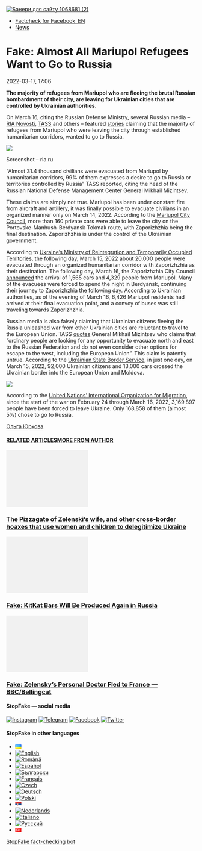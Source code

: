 [![](https://www.stopfake.org/content/uploads/2022/03/Baneri-dlya-sai-tu-1068681-2-2.png "Банери для сайту 1068681 (2)")](https://www.stopfake.org/content/uploads/2022/03/Baneri-dlya-sai-tu-1068681-2-2.png)

*   [Factcheck for Facebook\_EN](https://www.stopfake.org/en/category/factcheck-facebook-en/)
*   [News](https://www.stopfake.org/en/category/news/)

Fake: Almost All Mariupol Refugees Want to Go to Russia
=======================================================

2022-03-17, 17:06

[](https://www.facebook.com/sharer/sharer.php?u=https%3A%2F%2Fwww.stopfake.org%2Fen%2Ffake-almost-all-mariupol-refugees-want-to-go-to-russia%2F "Facebook")[](viber://forward?text=Fake%3A%20Almost%20All%20Mariupol%20Refugees%20Want%20to%20Go%20to%20Russia%20https%3A%2F%2Fwww.stopfake.org%2Fen%2Ffake-almost-all-mariupol-refugees-want-to-go-to-russia%2F "Viber")[](https://twitter.com/intent/tweet?text=Fake%3A%20Almost%20All%20Mariupol%20Refugees%20Want%20to%20Go%20to%20Russia&url=https%3A%2F%2Fwww.stopfake.org%2Fen%2Ffake-almost-all-mariupol-refugees-want-to-go-to-russia%2F "X")[](https://api.whatsapp.com/send?text=Fake%3A%20Almost%20All%20Mariupol%20Refugees%20Want%20to%20Go%20to%20Russia%20https%3A%2F%2Fwww.stopfake.org%2Fen%2Ffake-almost-all-mariupol-refugees-want-to-go-to-russia%2F "Whatsapp")[](https://www.stopfake.org/en/fake-almost-all-mariupol-refugees-want-to-go-to-russia/)[](https://telegram.me/share/url?url=https%3A%2F%2Fwww.stopfake.org%2Fen%2Ffake-almost-all-mariupol-refugees-want-to-go-to-russia%2F&text=Fake%3A%20Almost%20All%20Mariupol%20Refugees%20Want%20to%20Go%20to%20Russia "Telegram")[](https://www.instagram.com/ "Instagram")

  

**The majority of refugees from Mariupol who are fleeing the brutal Russian bombardment of their city, are leaving for Ukrainian cities that are controlled by Ukrainian authorities.**

On March 16, citing the Russian Defense Ministry, several Russian media – [RIA Novosti](https://ria.ru/20220316/evakuatsiya-1778559947.html), [TASS](https://tass.ru/armiya-i-opk/14095703) and others – featured [stories](https://ria.ru/20220316/evakuatsiya-1778559947.html) claiming that the majority of refugees from Mariupol who were leaving the city through established humanitarian corridors, wanted to go to Russia.

![](https://lh5.googleusercontent.com/rQTfTzI8OzgxPGh-9bp5QuQoM2XvaqWUKMXlIa8oRxtntrw-u3MhZOgoXL02XJ7H1KYxp4O9YoRC4R1wXrtlDnZ_qJM6YAV0LKGAem1Abltm8fHfsAHaakNlykyLnbBULRYIRYnj)

Screenshot – ria.ru

“Almost 31.4 thousand civilians were evacuated from Mariupol by humanitarian corridors, 99% of them expresses a desire to go to Russia or territories controlled by Russia” TASS reported, citing the head of the Russian National Defense Management Center General Mikhail Mizintsev.

These claims are simply not true. Mariupol has been under constant fire from aircraft and artillery, it was finally possible to evacuate civilians in an organized manner only on March 14, 2022. According to the [Mariupol City Council](https://t.me/mariupolrada/8854), more than 160 private cars were able to leave the city on the Portovske-Manhush-Berdyansk-Tokmak route, with Zaporizhzhia being the final destination. Zaporizhzhia is under the control of the Ukrainian government.

According to [Ukraine’s Ministry of Reintegration and Temporarily Occupied Territories](https://minre.gov.ua/news/sogodni-nam-vdalosya-vryatuvaty-mayzhe-29-000-lyudey-z-nyh-20-000-mariupolci-iryna-vereshchuk), the following day, March 15, 2022 about 20,000 people were evacuated through an organized humanitarian corridor with Zaporizhzhia as their destination. The following day, March 16, the Zaporizhzhia City Council [announced](https://zp.gov.ua/uk/articles/item/11789/do-zaporizhzhya-prodovzhuyut-pribuvati-bizhenci-z-mariupolya) the arrival of 1,565 cars and 4,329 people from Mariupol. Many of the evacuees were forced to spend the night in Berdyansk, continuing their journey to Zaporizhzhia the following day. According to Ukrainian authorities, as of the evening of March 16, 6,426 Mariupol residents had arrived at their final evacuation point, and a convoy of buses was still traveling towards Zaporizhzhia.

Russian media is also falsely claiming that Ukrainian citizens fleeing the Russia unleashed war from other Ukrainian cities are reluctant to travel to the European Union. TASS [quotes](https://tass.ru/armiya-i-opk/14095703) General Mikhail Mizintsev who claims that “ordinary people are looking for any opportunity to evacuate north and east to the Russian Federation and do not even consider other options for escape to the west, including the European Union”. This claim is patently untrue. According to the [Ukrainian State Border Service](https://dpsu.gov.ua/ua/news/1647420170-obstanovka-na-zahidnomu-kordoni/), in just one day, on March 15, 2022, 92,000 Ukrainian citizens and 13,000 cars crossed the Ukrainian border into the European Union and Moldova.

![](https://lh4.googleusercontent.com/Co_6VoVSP6dInQGf9erNTb8UMkCCSYSOayL2gZYMRhHsV3srFsEM0gEyX6GG21Cok_m6Z3kxMpvB4e0gq9SmZbnbO8puZOYiNGACKP8TQx3CYv83sp-7AfYXdxXWgzgs8kbWmiKj)

According to the [United Nations’ International Organization for Migration](https://data2.unhcr.org/en/situations/ukraine), since the start of the war on February 24 through March 16, 2022, 3,169.897 people have been forced to leave Ukraine. Only 168,858 of them (almost 5%) chose to go to Russia.

  

[](https://www.facebook.com/sharer/sharer.php?u=https%3A%2F%2Fwww.stopfake.org%2Fen%2Ffake-almost-all-mariupol-refugees-want-to-go-to-russia%2F "Facebook")[](viber://forward?text=Fake%3A%20Almost%20All%20Mariupol%20Refugees%20Want%20to%20Go%20to%20Russia%20https%3A%2F%2Fwww.stopfake.org%2Fen%2Ffake-almost-all-mariupol-refugees-want-to-go-to-russia%2F "Viber")[](https://twitter.com/intent/tweet?text=Fake%3A%20Almost%20All%20Mariupol%20Refugees%20Want%20to%20Go%20to%20Russia&url=https%3A%2F%2Fwww.stopfake.org%2Fen%2Ffake-almost-all-mariupol-refugees-want-to-go-to-russia%2F "X")[](https://api.whatsapp.com/send?text=Fake%3A%20Almost%20All%20Mariupol%20Refugees%20Want%20to%20Go%20to%20Russia%20https%3A%2F%2Fwww.stopfake.org%2Fen%2Ffake-almost-all-mariupol-refugees-want-to-go-to-russia%2F "Whatsapp")[](https://www.stopfake.org/en/fake-almost-all-mariupol-refugees-want-to-go-to-russia/)[](https://telegram.me/share/url?url=https%3A%2F%2Fwww.stopfake.org%2Fen%2Ffake-almost-all-mariupol-refugees-want-to-go-to-russia%2F&text=Fake%3A%20Almost%20All%20Mariupol%20Refugees%20Want%20to%20Go%20to%20Russia "Telegram")[](https://www.instagram.com/ "Instagram")

[Ольга Юркова](#)

#### [RELATED ARTICLES](#)[MORE FROM AUTHOR](#)

[![](data:image/png;base64,iVBORw0KGgoAAAANSUhEUgAAANoAAACWAQMAAACCSQSPAAAAA1BMVEWurq51dlI4AAAAAXRSTlMmkutdmwAAABpJREFUWMPtwQENAAAAwiD7p7bHBwwAAAAg7RD+AAGXD7BoAAAAAElFTkSuQmCC "The Pizzagate of Zelenski’s wife, and other cross-border hoaxes that use women and children to delegitimize Ukraine")](https://www.stopfake.org/en/the-pizzagate-of-zelenski-s-wife-and-other-cross-border-hoaxes-that-use-women-and-children-to-delegitimize-ukraine/ "The Pizzagate of Zelenski’s wife, and other cross-border hoaxes that use women and children to delegitimize Ukraine")

### [The Pizzagate of Zelenski’s wife, and other cross-border hoaxes that use women and children to delegitimize Ukraine](https://www.stopfake.org/en/the-pizzagate-of-zelenski-s-wife-and-other-cross-border-hoaxes-that-use-women-and-children-to-delegitimize-ukraine/ "The Pizzagate of Zelenski’s wife, and other cross-border hoaxes that use women and children to delegitimize Ukraine")

[![](data:image/png;base64,iVBORw0KGgoAAAANSUhEUgAAANoAAACWAQMAAACCSQSPAAAAA1BMVEWurq51dlI4AAAAAXRSTlMmkutdmwAAABpJREFUWMPtwQENAAAAwiD7p7bHBwwAAAAg7RD+AAGXD7BoAAAAAElFTkSuQmCC "Fake: KitKat Bars Will Be Produced Again in Russia")](https://www.stopfake.org/en/fake-kitkat-bars-will-be-produced-again-in-russia/ "Fake: KitKat Bars Will Be Produced Again in Russia")

### [Fake: KitKat Bars Will Be Produced Again in Russia](https://www.stopfake.org/en/fake-kitkat-bars-will-be-produced-again-in-russia/ "Fake: KitKat Bars Will Be Produced Again in Russia")

[![](data:image/png;base64,iVBORw0KGgoAAAANSUhEUgAAANoAAACWAQMAAACCSQSPAAAAA1BMVEWurq51dlI4AAAAAXRSTlMmkutdmwAAABpJREFUWMPtwQENAAAAwiD7p7bHBwwAAAAg7RD+AAGXD7BoAAAAAElFTkSuQmCC "Fake: Zelensky’s Personal Doctor Fled to France — BBC/Bellingcat")](https://www.stopfake.org/en/fake-zelensky-s-personal-doctor-fled-to-france-bbc-bellingcat/ "Fake: Zelensky’s Personal Doctor Fled to France — BBC/Bellingcat")

### [Fake: Zelensky’s Personal Doctor Fled to France — BBC/Bellingcat](https://www.stopfake.org/en/fake-zelensky-s-personal-doctor-fled-to-france-bbc-bellingcat/ "Fake: Zelensky’s Personal Doctor Fled to France — BBC/Bellingcat")

[](#)[](#)

#### StopFake — social media

[![Instagram](https://www.stopfake.org/content/uploads/2020/09/inAsset-1.png)](https://www.instagram.com/stopfakingnews/) [![Telegram](https://www.stopfake.org/content/uploads/2020/09/teAsset-1.png)](https://t.me/StopFake) [![Facebook](https://www.stopfake.org/content/uploads/2020/10/facebook.png)](https://www.facebook.com/stopfakeukraine) [![Twitter](https://www.stopfake.org/content/uploads/2024/03/twitter_x_new_logo_x_rounded_icon_256078.png)](https://twitter.com/StopFakingNews)

#### StopFake in other languages

*   [![Українська](data:image/png;base64,iVBORw0KGgoAAAANSUhEUgAAABAAAAALCAMAAABBPP0LAAAAb1BMVEUAhP8AfP0Ac/oAZ/UAV/B5yv9wxv5iwf1WvP1Ot/gAQOlMt/1Bs/s1rfkpqPdBsfYdovUAkciK0edqwuBautpNtdZAr9IATZr43QD8/GX6+kn5+Tr4+C329iD09BTy8g309DHguQDy8iruzwDnwwAuoRPoAAAASElEQVR4AU3MAQYDQRAF0Ve9WRAQYO5/zUgSDIxf8DQdiGR3I7v0YOLS3ns4PPt8Wq86vn6vVht7NRzG0OHRSpDb8Gt5IvjAHy/kBL+aIRygAAAAAElFTkSuQmCC)](https://www.stopfake.org/uk/majzhe-vsi-bizhentsi-z-mariupolya-zahotili-viyihati-do-rosiyi/)
*   [![English](/content/polylang/en_US.png)](https://www.stopfake.org/en/fake-almost-all-mariupol-refugees-want-to-go-to-russia/)
*   [![Română](/content/polylang/ro_RO.png)](https://www.stopfake.org/ro/pagina-principala/)
*   [![Español](/content/polylang/es_ES.png)](https://www.stopfake.org/es/portada/)
*   [![Български](/content/polylang/bg_BG.png)](https://www.stopfake.org/bg/nachalo/)
*   [![Français](/content/polylang/fr_FR.png)](https://www.stopfake.org/fr/accueil/)
*   [![Czech](/content/polylang/cs_CZ.png)](https://www.stopfake.org/cz/domu/)
*   [![Deutsch](/content/polylang/de_DE.png)](https://www.stopfake.org/de/start/)
*   [![Polski](/content/polylang/pl_PL.png)](https://www.stopfake.org/pl/strona-glowna/)
*   [![Српски језик](data:image/png;base64,iVBORw0KGgoAAAANSUhEUgAAABAAAAALCAMAAABBPP0LAAAAbFBMVEXkAADhAADbAADSAADMAADHAADzY1jnXlTcWVDBAADoNjbWMjPogFXlflTNPkL19XYAHno2grgAWqLto6TwubkAVZkwc6QAGmwAHXc1f7b19fXy8vLuxMU0frPaeHrSXWDm5ubrztDPb3Pr6+sXdtjeAAAAVklEQVR4AQXBQQqCABRAwXn5E4lo0/3vGK2SMJtJQkjUFQTRZFQd4DCw5ASYR+lr/S1Qs7XrXjtgzO6WE2Aux+b18L4H53qB57o+wybTyU7wwWw4APAHXWkRm6nRMmoAAAAASUVORK5CYII=)](https://www.stopfake.org/sr/naslovna/)
*   [![Nederlands](/content/polylang/nl_NL.png)](https://www.stopfake.org/nl/home-2/)
*   [![Italiano](/content/polylang/it_IT.png)](https://www.stopfake.org/it/fake-quasi-tutti-i-profughi-di-mariupol-desideravano-andare-in-russia/)
*   [![Русский](/content/polylang/ru_RU.png)](https://www.stopfake.org/ru/fejk-pochti-vse-bezhentsy-iz-mariupolya-pozhelali-otpravitsya-v-rossiyu/)
*   [![Türkçe](data:image/png;base64,iVBORw0KGgoAAAANSUhEUgAAABAAAAALCAMAAABBPP0LAAAARVBMVEX+AAD3AADwAAD+fHz9cHH7ZGT9WVn6UFDpAAD9oKD5Q0P5OTn2MzP1Kir7ubr65ub1Gxv69PTzDw/kAAD319ffAAD4iooXHQ3FAAAAYklEQVR4AT3HhW0EQRQD0Oc/KG3/dQYEYTg2O+4IQbTHydWt0fw2Sfz8Fuw51+U3On7a6/pc/as1UZLDyuq13lWOwpdPn3+v7XJiDD3DR1N87Qr5WXX9zyQ9opEIOwkmDgr/ZXASmpFRqe0AAAAASUVORK5CYII=)](https://www.stopfake.org/tr/ana-sayfa-2/)

[StopFake fact-checking bot](https://t.me/StopFakeUkraine_bot)